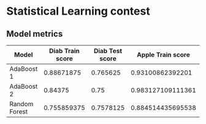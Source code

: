 # Statistical Learning contest

## Model metrics

| Model         | Diab Train score | Diab Test score | Apple Train score | Apple Test score  |
|---------------|------------------|-----------------|-------------------|-------------------|
| AdaBoost 1    | 0.88671875       | 0.765625        | 0.93100862392201  | 0.86721680420105  |
| AdaBoost 2    | 0.84375          | 0.75            | 0.983127109111361 | 0.887471867966992 |
| Random Forest | 0.755859375      | 0.7578125       | 0.884514435695538 | 0.882970742685671 |
